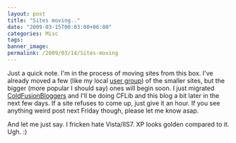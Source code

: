 ```yaml
---
layout: post
title: "Sites moving.."
date: "2009-03-15T00:03:00+06:00"
categories: Misc 
tags: 
banner_image: 
permalink: /2009/03/14/Sites-moving
---
```


Just a quick note. I'm in the process of moving sites from this box. I've already moved a few (like my local <a href="http://www.acadiana-aug.org">user group</a>) of the smaller sites, but the bigger (more popular I should say) ones will begin soon. I just migrated <a href="http://www.coldfusionbloggers.org">ColdFusionBloggers</a> and I'll be doing CFLib and this blog a bit later in the next few days. If a site refuses to come up, just give it an hour. If you see anything weird post next Friday though, please let me know asap. 

And let me just say. I fricken hate Vista/IIS7. XP looks golden compared to it. Ugh. :)
